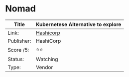 # Nomad

Title | Kubernetese Alternative to explore
------|-------------
Link: | [Hashicorp](https://learn.hashicorp.com/nomad)
Publisher: | HashiCorp
Score /5: | ⭐️⭐️
Status:|  Watching
Type: | Vendor